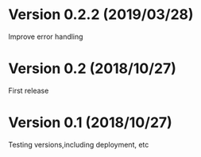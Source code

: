 Version 0.2.2 (2019/03/28)
===
Improve error handling

Version 0.2 (2018/10/27)
===
First release

Version 0.1 (2018/10/27)
===
Testing versions,including deployment, etc
